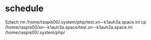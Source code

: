 # schedule
Szlach
rm /home/raspis00/.system/php/test.xn--k1auh3a.space.ini 
cp /home/raspis00/xn--k1auh3a.space/test.xn--k1auh3a.space.ini /home/raspis00/.system/php/
